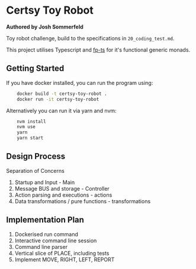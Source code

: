 # Certsy Toy Robot

**Authored by Josh Sommerfeld**

Toy robot challenge, build to the specifications in `20_coding_test.md`.

This project utilises Typescript and [fp-ts](https://github.com/gcanti/fp-ts) for it's functional generic monads.

## Getting Started

If you have docker installed, you can run the program using:
```bash
    docker build -t certsy-toy-robot .
    docker run -it certsy-toy-robot
```

Alternatively you can run it via yarn and nvm:
```bash
    nvm install
    nvm use
    yarn
    yarn start
```

## Design Process

Separation of Concerns
1. Startup and Input - Main
2. Message BUS and storage - Controller
3. Action parsing and executions - actions
4. Data transformations / pure functions - transformations


## Implementation Plan

1. Dockerised run command
2. Interactive command line session
3. Command line parser
4. Vertical slice of PLACE, including tests
5. Implement MOVE, RIGHT, LEFT, REPORT
